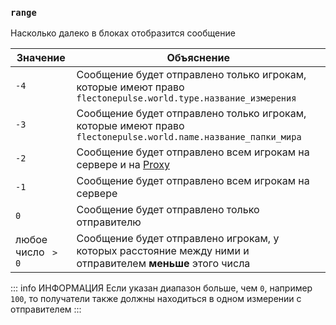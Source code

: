 ### `range`

Насколько далеко в блоках отобразится сообщение

| Значение           | Объяснение                                                                                                    |
|--------------------|---------------------------------------------------------------------------------------------------------------|
| `-4`               | Сообщение будет отправлено только игрокам, которые имеют право `flectonepulse.world.type.название_измерения`  |
| `-3`               | Сообщение будет отправлено только игрокам, которые имеют право `flectonepulse.world.name.название_папки_мира` |
| `-2`               | Сообщение будет отправлено всем игрокам на сервере и на [Proxy](/docs/config/plugin/#proxy)                   |
| `-1`               | Сообщение будет отправлено всем игрокам на сервере                                                            |
| `0`                | Сообщение будет отправлено только отправителю                                                                 |
| любое число ` > 0` | Сообщение будет отправлено игрокам, у которых расстояние между ними и отправителем **меньше** этого числа     |

::: info ИНФОРМАЦИЯ
Если указан диапазон больше, чем `0`, например `100`, то получатели также должны находиться в одном измерении с отправителем
:::
